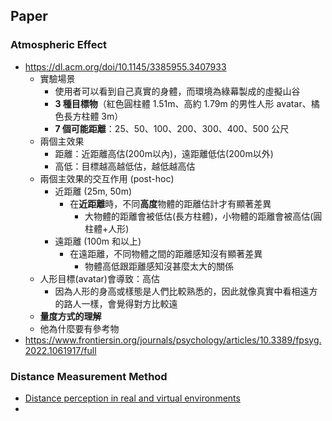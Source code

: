 ## Paper
### Atmospheric Effect
- https://dl.acm.org/doi/10.1145/3385955.3407933
	- 實驗場景
		- 使用者可以看到自己真實的身體，而環境為綠幕製成的虛擬山谷
		- **3 種目標物**（紅色圓柱體 1.51m、高約 1.79m 的男性人形 avatar、橘色長方柱體 3m）
		- **7 個可能距離**：25、50、100、200、300、400、500 公尺
	- 兩個主效果
		- 距離：近距離高估(200m以內)，遠距離低估(200m以外)
		- 高低：目標越高越低估，越低越高估
	- 兩個主效果的交互作用 (post-hoc)
		- 近距離 (25m, 50m)
			- 在**近距離**時，不同**高度**物體的距離估計才有顯著差異
				- 大物體的距離會被低估(長方柱體)，小物體的距離會被高估(圓柱體+人形)
		- 遠距離 (100m 和以上)
			- 在遠距離，不同物體之間的距離感知沒有顯著差異
				- 物體高低跟距離感知沒甚麼太大的關係
	- 人形目標(avatar)會導致：高估
		- 因為人形的身高或樣態是人們比較熟悉的，因此就像真實中看相遠方的路人一樣，會覺得對方比較遠
	- **量度方式的理解**
	- 他為什麼要有參考物
- https://www.frontiersin.org/journals/psychology/articles/10.3389/fpsyg.2022.1061917/full
### Distance Measurement Method
- [Distance perception in real and virtual environments](https://dl.acm.org/doi/abs/10.1145/1077399.1077402)
- 
